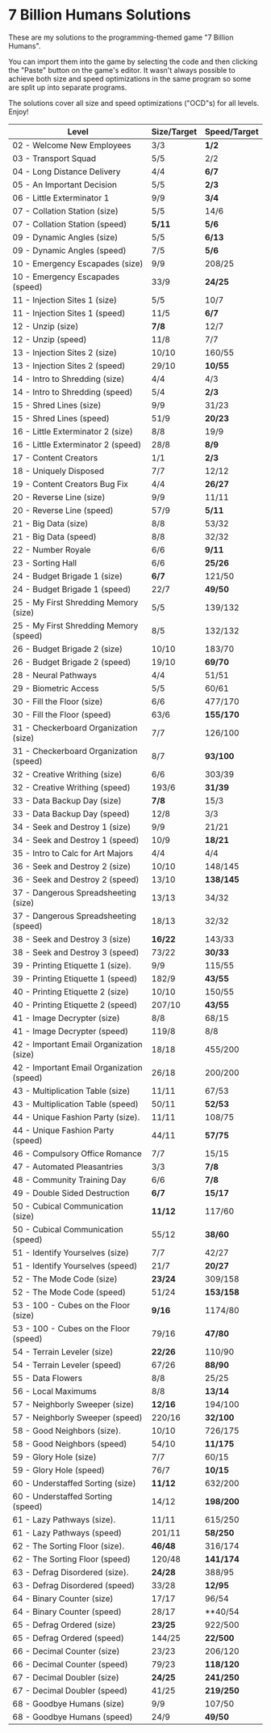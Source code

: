 # 7 Billion Humans Solutions                                                                                                                                                                                                                                                                    
                                                                                                                                                                                                                                                                                                
These are my solutions to the programming-themed game "7 Billion Humans".                                                                                                                                                                                                                       
                                                                                                                                                                                                                                                                                                
You can import them into the game by selecting the code and then clicking the "Paste" button on the game's editor. It wasn't always possible to achieve both size and speed optimizations in the same program so some are split up into separate programs.                                      
                                                                                                                                                                                                                                                                                                
The solutions cover all size and speed optimizations ("OCD"s) for all levels. Enjoy!                                                                                                                                                                                                          
                                                                                                                                                                                                                                                                                                
                                                                                                                                                                                                                                                                                                
|Level                                          |Size/Target    |Speed/Target                                                                                                                                                                                                                   
|-----------------------------------------------|---------------|---------------|                                                                                                                                                                                                               
|02 - Welcome New Employees                     |3/3            |**1/2**        |                                                                                                                                                                                                               
|03 - Transport Squad                           |5/5            |2/2            |                                                                                                                                                                                                               
|04 - Long Distance Delivery                    |4/4            |**6/7**        |                                                                                                                                                                                                               
|05 - An Important Decision                     |5/5            |**2/3**        |                                                                                                                                                                                                               
|06 - Little Exterminator 1                     |9/9            |**3/4**        |                                                                                                                                                                                                               
|07 - Collation Station (size)                  |5/5            |14/6           |                                                                                                                                                                                                               
|07 - Collation Station (speed)                 |**5/11**       |**5/6**        |                                                                                                                                                                                                               
|09 - Dynamic Angles (size)                     |5/5            |**6/13**       |                                                                                                                                                                                                               
|09 - Dynamic Angles (speed)                    |7/5            |**5/6**        |                                                                                                                                                                                                               
|10 - Emergency Escapades (size)                |9/9            |208/25         |                                                                                                                                                                                                               
|10 - Emergency Escapades (speed)               |33/9           |**24/25**      |                                                                                                                                                                                                               
|11 - Injection Sites 1 (size)                  |5/5            |10/7           |                                                                                                                                                                                                               
|11 - Injection Sites 1 (speed)                 |11/5           |**6/7**        |                                                                                                                                                                                                               
|12 - Unzip (size)                              |**7/8**        |12/7           |                                                                                                                                                                                                               
|12 - Unzip (speed)                             |11/8           |7/7            |                                                                                                                                                                                                               
|13 - Injection Sites 2 (size)                  |10/10          |160/55         |                                                                                                                                                                                                               
|13 - Injection Sites 2 (speed)                 |29/10          |**10/55**      |                                                                                                                                                                                                               
|14 - Intro to Shredding (size)                 |4/4            |4/3            |                                                                                                                                                                                                               
|14 - Intro to Shredding (speed)                |5/4            |**2/3**        |                                                                                                                                                                                                               
|15 - Shred Lines (size)                        |9/9            |31/23          |                                                                                                                                                                                                               
|15 - Shred Lines (speed)                       |51/9           |**20/23**      |                                                                                                                                                                                                               
|16 - Little Exterminator 2 (size)              |8/8            |19/9           |                                                                                                                                                                                                               
|16 - Little Exterminator 2 (speed)             |28/8           |**8/9**        |                                                                                                                                                                                                               
|17 - Content Creators                          |1/1            |**2/3**        |                                                                                                                                                                                                               
|18 - Uniquely Disposed                         |7/7            |12/12          |                                                                                                                                                                                                               
|19 - Content Creators Bug Fix                  |4/4            |**26/27**      |                                                                                                                                                                                                               
|20 - Reverse Line (size)                       |9/9            |11/11          |                                                                                                                                                                                                               
|20 - Reverse Line (speed)                      |57/9           |**5/11**       |                                                                                                                                                                                                               
|21 - Big Data (size)                           |8/8            |53/32          |                                                                                                                                                                                                               
|21 - Big Data (speed)                          |8/8            |32/32          |                                                                                                                                                                                                               
|22 - Number Royale                             |6/6            |**9/11**       |                                                                                                                                                                                                               
|23 - Sorting Hall                              |6/6            |**25/26**      |                                                                                                                                                                                                               
|24 - Budget Brigade 1 (size)                   |**6/7**        |121/50         |                                                                                                                                                                                                               
|24 - Budget Brigade 1 (speed)                  |22/7           |**49/50**      |                                                                                                                                                                                                               
|25 - My First Shredding Memory (size)          |5/5            |139/132        |                                                                                                                                                                                                               
|25 - My First Shredding Memory (speed)         |8/5            |132/132        |                                                                                                                                                                                                               
|26 - Budget Brigade 2 (size)                   |10/10          |183/70         |                                                                                                                                                                                                               
|26 - Budget Brigade 2 (speed)                  |19/10          |**69/70**      |                                                                                                                                                                                                               
|28 - Neural Pathways                           |4/4            |51/51          |                                                                                                                                                                                                               
|29 - Biometric Access                          |5/5            |60/61          |                                                                                                                                                                                                               
|30 - Fill the Floor (size)                     |6/6            |477/170        |                                                                                                                                                                                                               
|30 - Fill the Floor (speed)                    |63/6           |**155/170**    |                                                                                                                                                                                                               
|31 - Checkerboard Organization (size)          |7/7            |126/100        |                                                                                                                                                                                                               
|31 - Checkerboard Organization (speed)         |8/7            |**93/100**     |                                                                                                                                                                                                               
|32 - Creative Writhing (size)                  |6/6            |303/39         |                                                                                                                                                                                                               
|32 - Creative Writhing (speed)                 |193/6          |**31/39**      |                                                                                                                                                                                                               
|33 - Data Backup Day (size)                    |**7/8**        |15/3           |                                                                                                                                                                                                               
|33 - Data Backup Day (speed)                   |12/8           |3/3            |                                                                                                                                                                                                               
|34 - Seek and Destroy 1 (size)                 |9/9            |21/21          |                                                                                                                                                                                                               
|34 - Seek and Destroy 1 (speed)                |10/9           |**18/21**      |                                                                                                                                                                                                               
|35 - Intro to Calc for Art Majors              |4/4            |4/4            |                                                                                                                                                                                                               
|36 - Seek and Destroy 2 (size)                 |10/10          |148/145        |                                                                                                                                                                                                               
|36 - Seek and Destroy 2 (speed)                |13/10          |**138/145**    |                                                                                                                                                                                                               
|37 - Dangerous Spreadsheeting (size)           |13/13          |34/32          |                                                                                                                                                                                                               
|37 - Dangerous Spreadsheeting (speed)          |18/13          |32/32          |                                                                                                                                                                                                               
|38 - Seek and Destroy 3 (size)                 |**16/22**      |143/33         |                                                                                                                                                                                                               
|38 - Seek and Destroy 3 (speed)                |73/22          |**30/33**      |                                                                                                                                                                                                               
|39 - Printing Etiquette 1 (size).              |9/9            |115/55         |                                                                                                                                                                                                               
|39 - Printing Etiquette 1 (speed)              |182/9          |**43/55**      |                                                                                                                                                                                                               
|40 - Printing Etiquette 2 (size)               |10/10          |150/55         |                                                                                                                                                                                                               
|40 - Printing Etiquette 2 (speed)              |207/10         |**43/55**      |                                                                                                                                                                                                               
|41 - Image Decrypter (size)                    |8/8            |68/15          |                                                                                                                                                                                                               
|41 - Image Decrypter (speed)                   |119/8          |8/8            |                                                                                                                                                                                                               
|42 - Important Email Organization (size)       |18/18          |455/200        |                                                                                                                                                                                                               
|42 - Important Email Organization (speed)      |26/18          |200/200        |                                                                                                                                                                                                               
|43 - Multiplication Table (size)               |11/11          |67/53          |                                                                                                                                                                                                               
|43 - Multiplication Table (speed)              |50/11          |**52/53**      |                                                                                                                                                                                                               
|44 - Unique Fashion Party (size).              |11/11          |108/75         |                                                                                                                                                                                                               
|44 - Unique Fashion Party (speed)              |44/11          |**57/75**      |                                                                                                                                                                                                               
|46 - Compulsory Office Romance                 |7/7            |15/15          |                                                                                                                                                                                                               
|47 - Automated Pleasantries                    |3/3            |**7/8**        |                                                                                                                                                                                                               
|48 - Community Training Day                    |6/6            |**7/8**        |                                                                                                                                                                                                               
|49 - Double Sided Destruction                  |**6/7**        |**15/17**      |                                                                                                                                                                                                               
|50 - Cubical Communication (size)              |**11/12**      |117/60         |                                                                                                                                                                                                               
|50 - Cubical Communication (speed)             |55/12          |**38/60**      |                                                                                                                                                                                                               
|51 - Identify Yourselves (size)                |7/7            |42/27          |                                                                                                                                                                                                               
|51 - Identify Yourselves (speed)               |21/7           |**20/27**      |                                                                                                                                                                                                               
|52 - The Mode Code (size)                      |**23/24**      |309/158        |                                                                                                                                                                                                               
|52 - The Mode Code (speed)                     |51/24          |**153/158**    |                                                                                                                                                                                                               
|53 - 100 - Cubes on the Floor (size)           |**9/16**       |1174/80        |                                                                                                                                                                                                               
|53 - 100 - Cubes on the Floor (speed)          |79/16          |**47/80**      |                                                                                                                                                                                                               
|54 - Terrain Leveler (size)                    |**22/26**      |110/90         |                                                                                                                                                                                                               
|54 - Terrain Leveler (speed)                   |67/26          |**88/90**      |                                                                                                                                                                                                               
|55 - Data Flowers                              |8/8            |25/25          |                                                                                                                                                                                                               
|56 - Local Maximums                            |8/8            |**13/14**      |                                                                                                                                                                                                               
|57 - Neighborly Sweeper (size)                 |**12/16**      |194/100        |                                                                                                                                                                                                               
|57 - Neighborly Sweeper (speed)                |220/16         |**32/100**     |                                                                                                                                                                                                               
|58 - Good Neighbors (size).                    |10/10          |726/175        |                                                                                                                                                                                                               
|58 - Good Neighbors (speed)                    |54/10          |**11/175**     |                                                                                                                                                                                                               
|59 - Glory Hole (size)                         |7/7            |60/15          |                                                                                                                                                                                                               
|59 - Glory Hole (speed)                        |76/7           |**10/15**      |                                                                                                                                                                                                               
|60 - Understaffed Sorting (size)               |**11/12**      |632/200        |                                                                                                                                                                                                               
|60 - Understaffed Sorting (speed)              |14/12          |**198/200**    |                                                                                                                                                                                                               
|61 - Lazy Pathways (size).                     |11/11          |615/250        |                                                                                                                                                                                                               
|61 - Lazy Pathways (speed)                     |201/11         |**58/250**     |                                                                                                                                                                                                               
|62 - The Sorting Floor (size).                 |**46/48**      |316/174        |                                                                                                                                                                                                               
|62 - The Sorting Floor (speed)                 |120/48         |**141/174**    |                                                                                                                                                                                                               
|63 - Defrag Disordered (size).                 |**24/28**      |388/95         |                                                                                                                                                                                                               
|63 - Defrag Disordered (speed)                 |33/28          |**12/95**      |                                                                                                                                                                                                               
|64 - Binary Counter (size)                     |17/17          |96/54          |                                                                                                                                                                                                               
|64 - Binary Counter (speed)                    |28/17          |**40/54        |                                                                                                                                                                                                               
|65 - Defrag Ordered (size)                     |**23/25**      |922/500        |                                                                                                                                                                                                               
|65 - Defrag Ordered (speed)                    |144/25         |**22/500**     |                                                                                                                                                                                                               
|66 - Decimal Counter (size)                    |23/23          |206/120        |                                                                                                                                                                                                               
|66 - Decimal Counter (speed)                   |79/23          |**118/120**    |                                                                                                                                                                                                               
|67 - Decimal Doubler (size)                    |**24/25**      |**241/250**    |                                                                                                                                                                                                               
|67 - Decimal Doubler (speed)                   |41/25          |**219/250**    |                                                                                                                                                                                                               
|68 - Goodbye Humans (size)                     |9/9            |107/50         |                                                                                                                                                                                                               
|68 - Goodbye Humans (speed)                    |24/9           |**49/50**      |                                                                                                                                                                                                               
                                                                                                                                                                                            